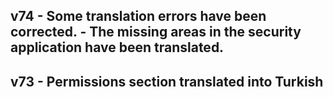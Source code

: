 ## v74                                   - Some translation errors have been corrected.                               - The missing areas in the security application have been translated.
## v73                                  - Permissions section translated into Turkish
